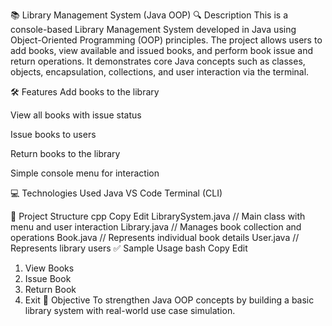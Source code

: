 📚 Library Management System (Java OOP)
🔍 Description
This is a console-based Library Management System developed in Java using Object-Oriented Programming (OOP) principles. The project allows users to add books, view available and issued books, and perform book issue and return operations. It demonstrates core Java concepts such as classes, objects, encapsulation, collections, and user interaction via the terminal.

🛠️ Features
Add books to the library

View all books with issue status

Issue books to users

Return books to the library

Simple console menu for interaction

💻 Technologies Used
Java
VS Code 
Terminal (CLI)

📂 Project Structure
cpp
Copy
Edit
LibrarySystem.java       // Main class with menu and user interaction
Library.java             // Manages book collection and operations
Book.java                // Represents individual book details
User.java                // Represents library users
✅ Sample Usage
bash
Copy
Edit
1. View Books
2. Issue Book
3. Return Book
4. Exit
📌 Objective
To strengthen Java OOP concepts by building a basic library system with real-world use case simulation.

